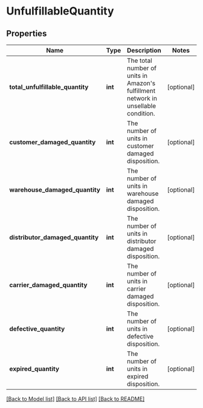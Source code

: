 # UnfulfillableQuantity

## Properties
Name | Type | Description | Notes
------------ | ------------- | ------------- | -------------
**total_unfulfillable_quantity** | **int** | The total number of units in Amazon&#x27;s fulfillment network in unsellable condition. | [optional] 
**customer_damaged_quantity** | **int** | The number of units in customer damaged disposition. | [optional] 
**warehouse_damaged_quantity** | **int** | The number of units in warehouse damaged disposition. | [optional] 
**distributor_damaged_quantity** | **int** | The number of units in distributor damaged disposition. | [optional] 
**carrier_damaged_quantity** | **int** | The number of units in carrier damaged disposition. | [optional] 
**defective_quantity** | **int** | The number of units in defective disposition. | [optional] 
**expired_quantity** | **int** | The number of units in expired disposition. | [optional] 

[[Back to Model list]](../../README.md#documentation-for-models) [[Back to API list]](../../README.md#documentation-for-api-endpoints) [[Back to README]](../../README.md)

